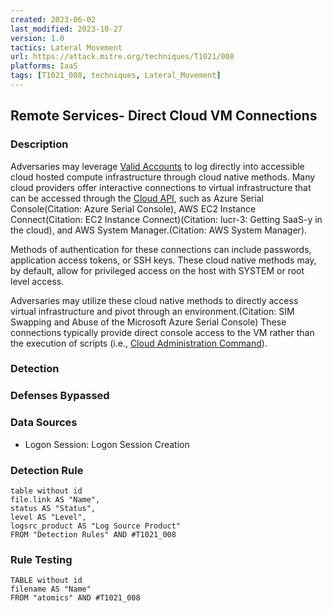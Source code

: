 ```yaml
---
created: 2023-06-02
last_modified: 2023-10-27
version: 1.0
tactics: Lateral Movement
url: https://attack.mitre.org/techniques/T1021/008
platforms: IaaS
tags: [T1021_008, techniques, Lateral_Movement]
---
```


## Remote Services- Direct Cloud VM Connections

### Description

Adversaries may leverage [Valid Accounts](https://attack.mitre.org/techniques/T1078) to log directly into accessible cloud hosted compute infrastructure through cloud native methods. Many cloud providers offer interactive connections to virtual infrastructure that can be accessed through the [Cloud API](https://attack.mitre.org/techniques/T1059/009), such as Azure Serial Console(Citation: Azure Serial Console), AWS EC2 Instance Connect(Citation: EC2 Instance Connect)(Citation: lucr-3: Getting SaaS-y in the cloud), and AWS System Manager.(Citation: AWS System Manager).

Methods of authentication for these connections can include passwords, application access tokens, or SSH keys. These cloud native methods may, by default, allow for privileged access on the host with SYSTEM or root level access. 

Adversaries may utilize these cloud native methods to directly access virtual infrastructure and pivot through an environment.(Citation: SIM Swapping and Abuse of the Microsoft Azure Serial Console) These connections typically provide direct console access to the VM rather than the execution of scripts (i.e., [Cloud Administration Command](https://attack.mitre.org/techniques/T1651)).

### Detection



### Defenses Bypassed



### Data Sources

  - Logon Session: Logon Session Creation
### Detection Rule

```dataview
table without id
file.link AS "Name",
status AS "Status",
level AS "Level",
logsrc_product AS "Log Source Product"
FROM "Detection Rules" AND #T1021_008
```

### Rule Testing

```dataview
TABLE without id
filename AS "Name"
FROM "atomics" AND #T1021_008
```
